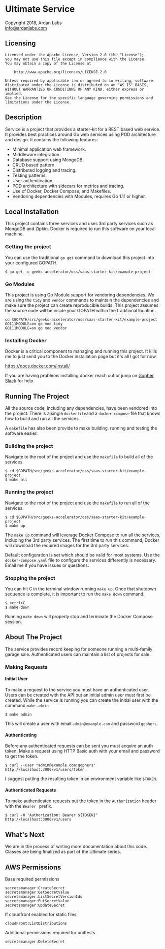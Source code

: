 # Ultimate Service

Copyright 2018, Ardan Labs  
info@ardanlabs.com

## Licensing

```
Licensed under the Apache License, Version 2.0 (the "License");
you may not use this file except in compliance with the License.
You may obtain a copy of the License at

    http://www.apache.org/licenses/LICENSE-2.0

Unless required by applicable law or agreed to in writing, software
distributed under the License is distributed on an "AS IS" BASIS,
WITHOUT WARRANTIES OR CONDITIONS OF ANY KIND, either express or implied.
See the License for the specific language governing permissions and
limitations under the License.
```

## Description

Service is a project that provides a starter-kit for a REST based web service. It provides best practices around Go web services using POD architecture and design. It contains the following features:

* Minimal application web framework.
* Middleware integration.
* Database support using MongoDB.
* CRUD based pattern.
* Distributed logging and tracing.
* Testing patterns.
* User authentication.
* POD architecture with sidecars for metrics and tracing.
* Use of Docker, Docker Compose, and Makefiles.
* Vendoring dependencies with Modules, requires Go 1.11 or higher.

## Local Installation

This project contains three services and uses 3rd party services such as MongoDB and Zipkin. Docker is required to run this software on your local machine.

### Getting the project

You can use the traditional `go get` command to download this project into your configured GOPATH.

```
$ go get -u geeks-accelerator/oss/saas-starter-kit/example-project
```

### Go Modules

This project is using Go Module support for vendoring dependencies. We are using the `tidy` and `vendor` commands to maintain the dependencies and make sure the project can create reproducible builds. This project assumes the source code will be inside your GOPATH within the traditional location.

```
cd $GOPATH/src/geeks-accelerator/oss/saas-starter-kit/example-project
GO111MODULE=on go mod tidy
GO111MODULE=on go mod vendor
```

### Installing Docker

Docker is a critical component to managing and running this project. It kills me to just send you to the Docker installation page but it's all I got for now.

https://docs.docker.com/install/

If you are having problems installing docker reach out or jump on [Gopher Slack](http://invite.slack.golangbridge.org/) for help.

## Running The Project

All the source code, including any dependencies, have been vendored into the project. There is a single `dockerfile`and a `docker-compose` file that knows how to build and run all the services.

A `makefile` has also been provide to make building, running and testing the software easier.

### Building the project

Navigate to the root of the project and use the `makefile` to build all of the services.

```
$ cd $GOPATH/src/geeks-accelerator/oss/saas-starter-kit/example-project
$ make all
```

### Running the project

Navigate to the root of the project and use the `makefile` to run all of the services.

```
$ cd $GOPATH/src/geeks-accelerator/oss/saas-starter-kit/example-project
$ make up
```

The `make up` command will leverage Docker Compose to run all the services, including the 3rd party services. The first time to run this command, Docker will download the required images for the 3rd party services.

Default configuration is set which should be valid for most systems. Use the `docker-compose.yaml` file to configure the services differently is necessary. Email me if you have issues or questions.

### Stopping the project

You can hit <ctrl>C in the terminal window running `make up`. Once that shutdown sequence is complete, it is important to run the `make down` command.

```
$ <ctrl>C
$ make down
```

Running `make down` will properly stop and terminate the Docker Compose session.

## About The Project

The service provides record keeping for someone running a multi-family garage sale. Authenticated users can maintain a list of projects for sale.

<!--The service uses the following models:-->

<!--<img src="https://raw.githubusercontent.com/ardanlabs/service/master/models.jpg" alt="Garage Sale Service Models" title="Garage Sale Service Models" />-->

<!--(Diagram generated with draw.io using `models.xml` file)-->

### Making Requests

#### Initial User

To make a request to the service you must have an authenticated user. Users can be created with the API but an initial admin user must first be created. While the service is running you can create the initial user with the command `make admin`

```
$ make admin
```

This will create a user with email `admin@example.com` and password `gophers`.

#### Authenticating

Before any authenticated requests can be sent you must acquire an auth token. Make a request using HTTP Basic auth with your email and password to get the token.

```
$ curl --user "admin@example.com:gophers" http://localhost:3000/v1/users/token
```

I suggest putting the resulting token in an environment variable like `$TOKEN`.

#### Authenticated Requests

To make authenticated requests put the token in the `Authorization` header with the `Bearer ` prefix.

```
$ curl -H "Authorization: Bearer ${TOKEN}" http://localhost:3000/v1/users
```

## What's Next

We are in the process of writing more documentation about this code. Classes are being finalized as part of the Ultimate series.




## AWS Permissions

Base required permissions
```
secretsmanager:CreateSecret 
secretsmanager:GetSecretValue 
secretsmanager:ListSecretVersionIds 
secretsmanager:PutSecretValue 
secretsmanager:UpdateSecret 
```

If cloudfront enabled for static files
```
cloudFront:ListDistributions
```

Additional permissions required for unittests
```
secretsmanager:DeleteSecret
```

